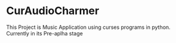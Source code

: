 # CurAudioCharmer

This Project is Music Application using curses programs in python.
Currently in its Pre-aplha stage
